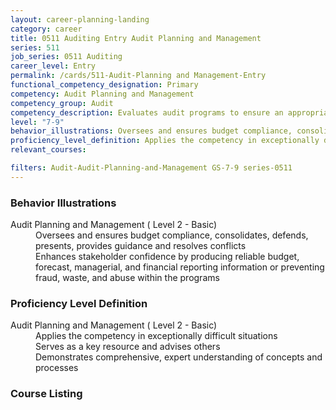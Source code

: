 ```yaml
---
layout: career-planning-landing
category: career
title: 0511 Auditing Entry Audit Planning and Management
series: 511
job_series: 0511 Auditing
career_level: Entry
permalink: /cards/511-Audit-Planning and Management-Entry
functional_competency_designation: Primary
competency: Audit Planning and Management
competency_group: Audit
competency_description: Evaluates audit programs to ensure an appropriate risk-based audit approach, monitors audit progress and reviews working papers and audit reports to ensure audits are properly documented and accomplished in accordance with Generally Accepted Government Auditing Standards (GAGAS) and Generally Accepted Auditing Standards (GAAS).
level: "7-9"
behavior_illustrations: Oversees and ensures budget compliance, consolidates, defends, presents, provides guidance and resolves conflicts ? Enhances stakeholder confidence by producing reliable budget, forecast, managerial, and financial reporting information or preventing fraud, waste, and abuse within the programs
proficiency_level_definition: Applies the competency in exceptionally difficult situations ? Serves as a key resource and advises others ? Demonstrates comprehensive, expert understanding of concepts and processes
relevant_courses: 

filters: Audit-Audit-Planning-and-Management GS-7-9 series-0511
---
```


<div class="card-content-column behavior">
  <h3>Behavior Illustrations</h3>
  <dl><dt>Audit Planning and Management ( Level 2 - Basic)</dt><dd>Oversees and ensures budget compliance, consolidates, defends, presents, provides guidance and resolves conflicts </dd><dd> Enhances stakeholder confidence by producing reliable budget, forecast, managerial, and financial reporting information or preventing fraud, waste, and abuse within the programs</dd></dl>
</div>
<div class="card-content-column prof-level">
  <h3>Proficiency Level Definition</h3>
  <dl><dt>Audit Planning and Management ( Level 2 - Basic)</dt><dd>Applies the competency in exceptionally difficult situations </dd><dd> Serves as a key resource and advises others </dd><dd> Demonstrates comprehensive, expert understanding of concepts and processes</dd></dl>
</div>
<div class="card-content-column">
  <h3>Course Listing</h3>
  <ul>
  
  </ul>
</div>